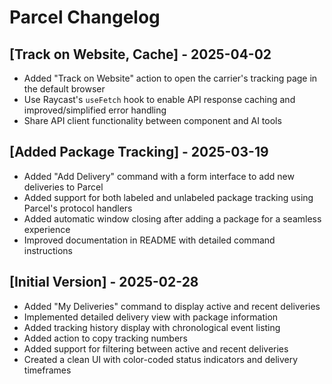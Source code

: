 # Parcel Changelog

## [Track on Website, Cache] - 2025-04-02

- Added "Track on Website" action to open the carrier's tracking page in the default browser
- Use Raycast's `useFetch` hook to enable API response caching and improved/simplified error handling
- Share API client functionality between component and AI tools

## [Added Package Tracking] - 2025-03-19

- Added "Add Delivery" command with a form interface to add new deliveries to Parcel
- Added support for both labeled and unlabeled package tracking using Parcel's protocol handlers
- Added automatic window closing after adding a package for a seamless experience
- Improved documentation in README with detailed command instructions

## [Initial Version] - 2025-02-28

- Added "My Deliveries" command to display active and recent deliveries
- Implemented detailed delivery view with package information
- Added tracking history display with chronological event listing
- Added action to copy tracking numbers
- Added support for filtering between active and recent deliveries
- Created a clean UI with color-coded status indicators and delivery timeframes
